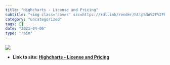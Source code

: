 ```yaml
---
title: "Highcharts - License and Pricing"
subtitle: "<img class='cover' src=https://rdl.ink/render/http%3A%2F%2Fhighcharts.com%2Flicense>"
category: "uncategorized"
tags: []
date: "2021-04-06"
type: "rain"
---
```

<img class="cover" src=https://rdl.ink/render/http%3A%2F%2Fhighcharts.com%2Flicense>


* **Link to site:** **[Highcharts - License and Pricing](http://highcharts.com/license)**